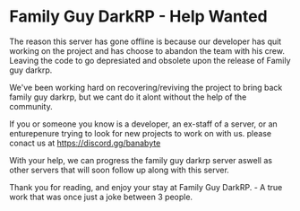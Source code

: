 # Family Guy DarkRP - Help Wanted
The reason this server has gone offline is because our developer has quit working on the project and has choose to abandon the team with his crew. Leaving the code to go depresiated and obsolete upon the release of Family guy darkrp.

We've been working hard on recovering/reviving the project to bring back family guy darkrp, but we cant do it alont without the help of the community.

If you or someone you know is a developer, an ex-staff of a server, or an enturepenure trying to look for new projects to work on with us. please conact us at https://discord.gg/banabyte

With your help, we can progress the family guy darkrp server aswell as other servers that will soon follow up along with this server.

Thank you for reading, and enjoy your stay at Family Guy DarkRP. - A true work that was once just a joke between 3 people.